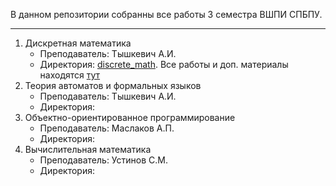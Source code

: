 В данном репозитории собранны все работы 3 семестра ВШПИ СПБПУ. 

<hr>

  
1. Дискретная математика
   * Преподаватель: Тышкевич А.И.
   * Директория: [discrete_math](https://github.com/ksuhangit/03_sem_sbpstu/tree/main/discrete_math). Все работы и доп. материалы находятся [тут](https://disk.yandex.ru/d/EOLshCuxf0d3Vg)
2. Теория автоматов и формальных языков
   * Преподаватель: Тышкевич А.И.
   * Директория:
3. Объектно-ориентированное программирование
   * Преподаватель: Маслаков А.П.
   * Директория:
4. Вычислительная математика
   * Преподаватель: Устинов С.М.
   * Директория:
